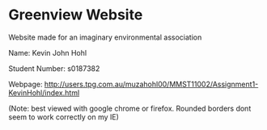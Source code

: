 Greenview Website
==============================

Website made for an imaginary environmental association

Name: Kevin John Hohl

Student Number: s0187382

Webpage: http://users.tpg.com.au/muzahohl00/MMST11002/Assignment1-KevinHohl/index.html

(Note: best viewed with google chrome or firefox. Rounded borders dont seem to work correctly on my IE)
